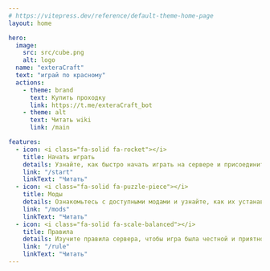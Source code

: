 ```yaml
---
# https://vitepress.dev/reference/default-theme-home-page
layout: home

hero:
  image:
    src: src/cube.png
    alt: logo
  name: "exteraCraft"
  text: "играй по красному"
  actions:
    - theme: brand
      text: Купить проходку
      link: https://t.me/exteraCraft_bot
    - theme: alt
      text: Читать wiki
      link: /main

features:
  - icon: <i class="fa-solid fa-rocket"></i>
    title: Начать играть
    details: Узнайте, как быстро начать играть на сервере и присоединиться к сообществу.
    link: "/start"
    linkText: "Читать"
  - icon: <i class="fa-solid fa-puzzle-piece"></i>
    title: Моды
    details: Ознакомьтесь с доступными модами и узнайте, как их устанавливать для улучшения игрового опыта.
    link: "/mods"
    linkText: "Читать"
  - icon: <i class="fa-solid fa-scale-balanced"></i>
    title: Правила
    details: Изучите правила сервера, чтобы игра была честной и приятной.
    link: "/rule"
    linkText: "Читать"
---
```


